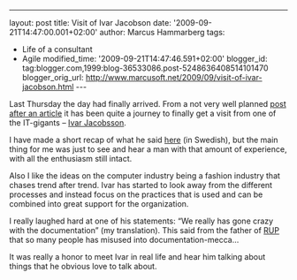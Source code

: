 ---
layout: post
title: Visit of Ivar Jacobson
date: '2009-09-21T14:47:00.001+02:00'
author: Marcus Hammarberg
tags:
  - Life of a consultant
   - Agile
modified_time: '2009-09-21T14:47:46.591+02:00'
blogger_id: tag:blogger.com,1999:blog-36533086.post-5248636408514101470
blogger_orig_url: http://www.marcusoft.net/2009/09/visit-of-ivar-jacobson.html ---

Last Thursday the day had finally arrived. From a not very well planned
<a href="http://www.marcusoft.net/2009/04/debating-hero.html"
target="_blank">post after an article</a> it has been quite a journey to
finally get a visit from one of the IT-gigants –
<a href="http://www.ivarjacobson.com/" target="_blank">Ivar
Jacobsson</a>.

I have made a short recap of what he said <a
href="http://blog.avegagroup.se/Elevate/archive/2009/09/17/be-smart-med-ivar-jacobson.aspx"
target="_blank">here</a> (in Swedish), but the main thing for me was
just to see and hear a man with that amount of experience, with all the
enthusiasm still intact.

Also I like the ideas on the computer industry being a fashion industry
that chases trend after trend. Ivar has started to look away from the
different processes and instead focus on the practices that is used and
can be combined into great support for the organization.

I really laughed hard at one of his statements: “We really has gone
crazy with the documentation” (my translation). This said from the
father of
<a href="http://en.wikipedia.org/wiki/IBM_Rational_Unified_Process"
target="_blank">RUP</a> that so many people has misused into
documentation-mecca…

It was really a honor to meet Ivar in real life and hear him talking
about things that he obvious love to talk about.
